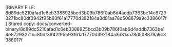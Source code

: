 [BINARY FILE: 8d89dc5210afad1c6eb3388925bcd3b09b786f0ab6d4addb7363be14e87293271bc80df3942f95b93f61a17770d392184a3d81aa78d508879a9c3386017f]
Stored copy: docs/converted-binary/8d89dc5210afad1c6eb3388925bcd3b09b786f0ab6d4addb7363be14e87293271bc80df3942f95b93f61a17770d392184a3d81aa78d508879a9c3386017f
